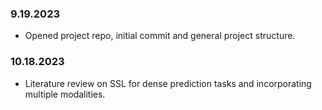 ### 9.19.2023
- Opened project repo, initial commit and general project structure.

### 10.18.2023
- Literature review on SSL for dense prediction tasks and incorporating multiple modalities.

